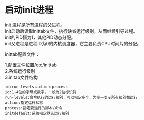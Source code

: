 # 启动init进程

init 进程是所有进程的父进程。  
init启动后读取inittab文件，执行缺省运行级别，从而继续引导过程。  
init的PID恒为1，其他PID动态分配。  
init父进程是进程ID为0的内核调度器，它主要负责CPU时间片的分配。

inittab配置文件：

1.配置文件位置/etc/inittab  
2.系统运行级别  
3.initab文件结构  

    id:run-levels:action:process  
    id:1-4位的字母或数字，一般为2位标识符  
    run-levels:命令执行的运行级别，可以指定多个，为空一表示所有级别都运行  
    action:指定运行状态  
    process:指定要运行的脚本/命令  
    initdefault:系统指定默认运行级别  
